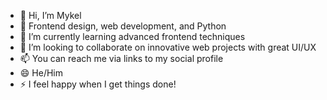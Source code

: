 - 👋 Hi, I’m Mykel
- 👀 Frontend design, web development, and Python
- 🌱 I’m currently learning advanced frontend techniques
- 💞️ I’m looking to collaborate on innovative web projects with great UI/UX
- 📫 You can reach me via links to my social profile 
- 😄 He/Him
- ⚡ I feel happy when I get things done!

<!---
Desp001/Desp001 is a ✨ special ✨ repository because its `README.md` (this file) appears on your GitHub profile.
You can click the Preview link to take a look at your changes.
--->
